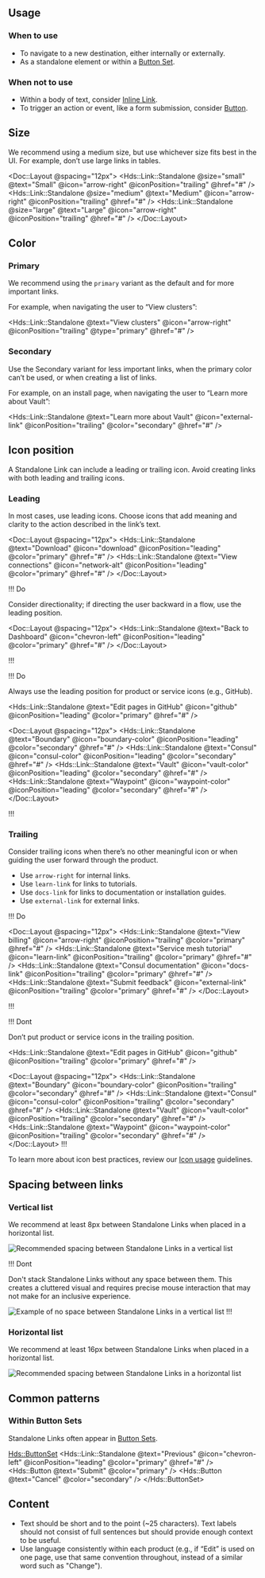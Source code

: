 ## Usage

### When to use

- To navigate to a new destination, either internally or externally.
- As a standalone element or within a [Button Set](/components/button-set).

### When not to use

- Within a body of text, consider [Inline Link](/components/link/inline).
- To trigger an action or event, like a form submission, consider [Button](/components/button).

## Size

We recommend using a medium size, but use whichever size fits best in the UI. For example, don’t use large links in tables.

<Doc::Layout @spacing="12px">
  <Hds::Link::Standalone @size="small" @text="Small" @icon="arrow-right" @iconPosition="trailing" @href="#" />
  <Hds::Link::Standalone @size="medium" @text="Medium" @icon="arrow-right" @iconPosition="trailing" @href="#" />
  <Hds::Link::Standalone @size="large" @text="Large" @icon="arrow-right" @iconPosition="trailing" @href="#" />
</Doc::Layout>

## Color

### Primary


We recommend using the `primary` variant as the default and for more important links.

For example, when navigating the user to “View clusters”:

<Hds::Link::Standalone @text="View clusters" @icon="arrow-right" @iconPosition="trailing" @type="primary" @href="#" />

### Secondary

Use the Secondary variant for less important links, when the primary color can’t be used, or when creating a list of links.

For example, on an install page, when navigating the user to “Learn more about Vault”:

<Hds::Link::Standalone @text="Learn more about Vault" @icon="external-link" @iconPosition="trailing" @color="secondary" @href="#" />

## Icon position

A Standalone Link can include a leading or trailing icon. Avoid creating links with both leading and trailing icons.

### Leading

In most cases, use leading icons. Choose icons that add meaning and clarity to the action described in the link’s text.

<Doc::Layout @spacing="12px">
  <Hds::Link::Standalone @text="Download" @icon="download" @iconPosition="leading" @color="primary" @href="#" />
  <Hds::Link::Standalone @text="View connections" @icon="network-alt" @iconPosition="leading" @color="primary" @href="#" />
</Doc::Layout>

!!! Do

Consider directionality; if directing the user backward in a flow, use the leading position. 

<Doc::Layout @spacing="12px">
  <Hds::Link::Standalone @text="Back to Dashboard" @icon="chevron-left" @iconPosition="leading" @color="primary" @href="#" />
</Doc::Layout>

!!!

!!! Do

Always use the leading position for product or service icons (e.g., GitHub).

<Hds::Link::Standalone @text="Edit pages in GitHub" @icon="github" @iconPosition="leading" @color="primary" @href="#" />

<Doc::Layout @spacing="12px">
  <Hds::Link::Standalone @text="Boundary" @icon="boundary-color" @iconPosition="leading" @color="secondary" @href="#" />
  <Hds::Link::Standalone @text="Consul" @icon="consul-color" @iconPosition="leading" @color="secondary" @href="#" />
  <Hds::Link::Standalone @text="Vault" @icon="vault-color" @iconPosition="leading" @color="secondary" @href="#" />
  <Hds::Link::Standalone @text="Waypoint" @icon="waypoint-color" @iconPosition="leading" @color="secondary" @href="#" />
</Doc::Layout>

!!!

### Trailing

Consider trailing icons when there’s no other meaningful icon or when guiding the user forward through the product.

- Use `arrow-right` for internal links.
- Use `learn-link` for links to tutorials.
- Use `docs-link` for links to documentation or installation guides.
- Use `external-link` for external links.

!!! Do

<Doc::Layout @spacing="12px">
  <Hds::Link::Standalone @text="View billing" @icon="arrow-right" @iconPosition="trailing" @color="primary" @href="#" />
  <Hds::Link::Standalone @text="Service mesh tutorial" @icon="learn-link" @iconPosition="trailing" @color="primary" @href="#" />
  <Hds::Link::Standalone @text="Consul documentation" @icon="docs-link" @iconPosition="trailing" @color="primary" @href="#" />
  <Hds::Link::Standalone @text="Submit feedback" @icon="external-link" @iconPosition="trailing" @color="primary" @href="#" />
</Doc::Layout>

!!!

!!! Dont

Don’t put product or service icons in the trailing position. 

<Hds::Link::Standalone @text="Edit pages in GitHub" @icon="github" @iconPosition="trailing" @color="primary" @href="#" />

<Doc::Layout @spacing="12px">
  <Hds::Link::Standalone @text="Boundary" @icon="boundary-color" @iconPosition="trailing" @color="secondary" @href="#" />
  <Hds::Link::Standalone @text="Consul" @icon="consul-color" @iconPosition="trailing" @color="secondary" @href="#" />
  <Hds::Link::Standalone @text="Vault" @icon="vault-color" @iconPosition="trailing" @color="secondary" @href="#" />
  <Hds::Link::Standalone @text="Waypoint" @icon="waypoint-color" @iconPosition="trailing" @color="secondary" @href="#" />
</Doc::Layout>
!!!

To learn more about icon best practices, review our [Icon usage](/components/icon) guidelines.

## Spacing between links

### Vertical list

We recommend at least 8px between Standalone Links when placed in a horizontal list.

![Recommended spacing between Standalone Links in a vertical list](/assets/components/link/standalone/standalone-link-vertical-list.png)

!!! Dont

Don't stack Standalone Links without any space between them. This creates a cluttered visual and requires precise mouse interaction that may not make for an inclusive experience.

![Example of no space between Standalone Links in a vertical list](/assets/components/link/standalone/standalone-link-vertical-list-dont.png)
!!!

### Horizontal list

We recommend at least 16px between Standalone Links when placed in a horizontal list.

![Recommended spacing between Standalone Links in a horizontal list](/assets/components/link/standalone/standalone-link-horizontal-list.png)

## Common patterns

### Within Button Sets

Standalone Links often appear in [Button Sets](/components/button-set).

<Hds::ButtonSet>
  <Hds::Link::Standalone @text="Previous" @icon="chevron-left" @iconPosition="leading" @color="primary" @href="#" />
  <Hds::Button @text="Submit" @color="primary" />
  <Hds::Button @text="Cancel" @color="secondary" />
</Hds::ButtonSet>

## Content

- Text should be short and to the point (~25 characters). Text labels should not consist of full sentences but should provide enough context to be useful.
- Use language consistently within each product (e.g., if “Edit” is used on one page, use that same convention throughout, instead of a similar word such as "Change").

